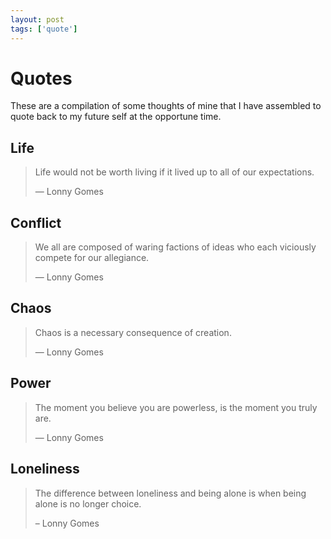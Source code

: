```yaml
---
layout: post
tags: ['quote']
---
```


# Quotes

These are a compilation of some thoughts of mine that I have assembled to quote back to my future self at the opportune time.

## Life

> Life would not be worth living if it lived up to all of our expectations.
>
> — Lonny Gomes

## Conflict

> We all are composed of waring factions of ideas who each viciously compete for our allegiance.
>
> — Lonny Gomes

## Chaos

> Chaos is a necessary consequence of creation.
>
> — Lonny Gomes

## Power

> The moment you believe you are powerless, is the moment you truly are.
>
> — Lonny Gomes

## Loneliness

> The difference between loneliness and being alone is when being alone is no longer choice.
>
> – Lonny Gomes

